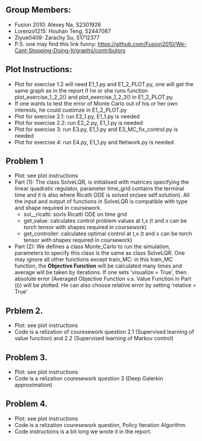 ## Group Members:
* Fusion 2010: Alexey Na, S2301926
* Lorenzo1215: Houhan Teng, S2447087
* Ziyue0409: Zarachy Su, S1712377
* P.S. one may find this link funny: https://github.com/Fusion2010/We-Cant-Stopping-Doing-It/graphs/contributors

## Plot Instructions:
* Plot for exercise 1.2 will need E1_1.py and E1_2_PLOT.py, one will get the same graph as in the report if he or she runs function plot_exercise_1_2_2()    and plot_exercise_1_2_3() in E1_2_PLOT.py.
* If one wants to test the error of Monte Carlo out of his or her own interests, he could custimze in E1_2_PLOT.py 
* Plot for exercise 2.1: run E2_1.py, E1_1.py is needed
* Plot for exercise 2.2: run E2_2.py, E1_1.py is needed 
* Plot for exercise 3: run E3.py, E1_1.py and E3_MC_fix_control.py is needed 
* Plot for exercise 4: run E4.py, E1_1.py and Network.py is needed 

## Problem 1
* Plot: see plot instructions
* Part (1): The class SolveLQR, is initialised with matrices specifying the linear quadratic regulator, parameter time_grid contains the terminal time and it is also where Ricatti ODE is solved on(see self.solution). All the input and output of functions in SolveLQR is compatible with type and shape required in coursework. 
  * sol__ricatti: sovls Ricatti ODE on time grid 
  * get_value: calculates control problem values at t,x (t and x can be torch tensor with shapes required in coursework)
  * get_controller: calculates optimal control at t,x (t and x can be torch tensor with shapes required in coursework)
* Part (2): We defines a class Monte_Carlo to run the simulation, parameters to specify this class is the same as class SolveLQR. One may ignore all other functions except train_MC: in this train_MC function, the **Objective Function** will be calculated many times and average will be taken by iterations. If one sets 'visualize = True', then absolute error (Averaged Objective Function v.s. Value Function in Part (i)) will be plotted. He can also choose  relative error by setting 'relative = True'

## Prblem 2.
* Plot: see plot instructions
* Code is a relization of couresework question 2.1 (Supervised learning of value function) and 2.2 (Supervised learning of Markov control)


## Problem 3.
* Plot: see plot instructions
* Code is a relization couresework question 3 (Deep Galerkin approximation)

## Problem 4.
* Plot: see plot instructions
* Code is a relization couresework question, Policy Iteration Algorithm.
* Code instructions is a bit long we wrote it in the report.

